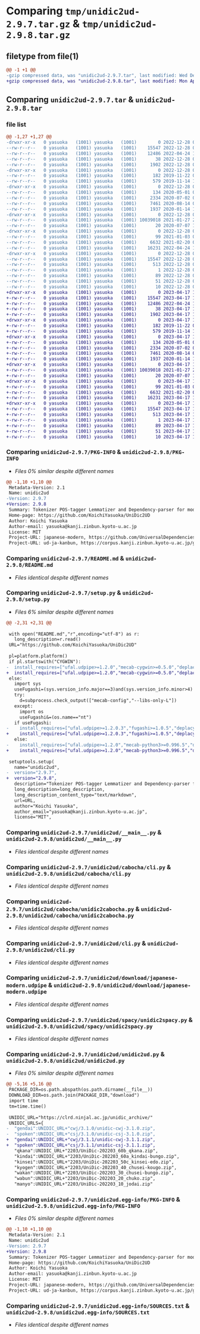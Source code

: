 # Comparing `tmp/unidic2ud-2.9.7.tar.gz` & `tmp/unidic2ud-2.9.8.tar.gz`

## filetype from file(1)

```diff
@@ -1 +1 @@
-gzip compressed data, was "unidic2ud-2.9.7.tar", last modified: Wed Dec 28 01:20:17 2022, max compression
+gzip compressed data, was "unidic2ud-2.9.8.tar", last modified: Mon Apr 17 14:55:57 2023, max compression
```

## Comparing `unidic2ud-2.9.7.tar` & `unidic2ud-2.9.8.tar`

### file list

```diff
@@ -1,27 +1,27 @@
-drwxr-xr-x   0 yasuoka   (1001) yasuoka   (1001)        0 2022-12-28 01:20:17.867853 unidic2ud-2.9.7/
--rw-r--r--   0 yasuoka   (1001) yasuoka   (1001)    15547 2022-12-28 01:20:17.867853 unidic2ud-2.9.7/PKG-INFO
--rw-r--r--   0 yasuoka   (1001) yasuoka   (1001)    12486 2022-04-24 14:48:41.000000 unidic2ud-2.9.7/README.md
--rw-r--r--   0 yasuoka   (1001) yasuoka   (1001)       38 2022-12-28 01:20:17.867853 unidic2ud-2.9.7/setup.cfg
--rw-r--r--   0 yasuoka   (1001) yasuoka   (1001)     1902 2022-12-28 01:19:59.000000 unidic2ud-2.9.7/setup.py
-drwxr-xr-x   0 yasuoka   (1001) yasuoka   (1001)        0 2022-12-28 01:20:17.851853 unidic2ud-2.9.7/unidic2ud/
--rw-r--r--   0 yasuoka   (1001) yasuoka   (1001)      182 2019-11-22 08:08:05.000000 unidic2ud-2.9.7/unidic2ud/__init__.py
--rw-r--r--   0 yasuoka   (1001) yasuoka   (1001)      579 2019-11-14 15:01:21.000000 unidic2ud-2.9.7/unidic2ud/__main__.py
-drwxr-xr-x   0 yasuoka   (1001) yasuoka   (1001)        0 2022-12-28 01:20:17.855853 unidic2ud-2.9.7/unidic2ud/cabocha/
--rw-r--r--   0 yasuoka   (1001) yasuoka   (1001)      134 2020-05-01 08:10:03.000000 unidic2ud-2.9.7/unidic2ud/cabocha/__init__.py
--rw-r--r--   0 yasuoka   (1001) yasuoka   (1001)     2334 2020-07-02 02:46:43.000000 unidic2ud-2.9.7/unidic2ud/cabocha/cli.py
--rw-r--r--   0 yasuoka   (1001) yasuoka   (1001)     7461 2020-08-14 03:26:22.000000 unidic2ud-2.9.7/unidic2ud/cabocha/unidic2cabocha.py
--rw-r--r--   0 yasuoka   (1001) yasuoka   (1001)     1937 2020-01-14 14:43:33.000000 unidic2ud-2.9.7/unidic2ud/cli.py
-drwxr-xr-x   0 yasuoka   (1001) yasuoka   (1001)        0 2022-12-28 01:20:17.855853 unidic2ud-2.9.7/unidic2ud/download/
--rw-r--r--   0 yasuoka   (1001) yasuoka   (1001) 10039018 2021-01-27 23:08:05.000000 unidic2ud-2.9.7/unidic2ud/download/japanese-modern.udpipe
--rw-r--r--   0 yasuoka   (1001) yasuoka   (1001)       20 2020-07-07 12:47:44.000000 unidic2ud-2.9.7/unidic2ud/mecabrc
-drwxr-xr-x   0 yasuoka   (1001) yasuoka   (1001)        0 2022-12-28 01:20:17.867853 unidic2ud-2.9.7/unidic2ud/spacy/
--rw-r--r--   0 yasuoka   (1001) yasuoka   (1001)       99 2021-01-03 06:56:03.000000 unidic2ud-2.9.7/unidic2ud/spacy/__init__.py
--rw-r--r--   0 yasuoka   (1001) yasuoka   (1001)     6632 2021-02-20 00:35:59.000000 unidic2ud-2.9.7/unidic2ud/spacy/unidic2spacy.py
--rw-r--r--   0 yasuoka   (1001) yasuoka   (1001)    16231 2022-04-24 13:45:19.000000 unidic2ud-2.9.7/unidic2ud/unidic2ud.py
-drwxr-xr-x   0 yasuoka   (1001) yasuoka   (1001)        0 2022-12-28 01:20:17.855853 unidic2ud-2.9.7/unidic2ud.egg-info/
--rw-r--r--   0 yasuoka   (1001) yasuoka   (1001)    15547 2022-12-28 01:20:17.000000 unidic2ud-2.9.7/unidic2ud.egg-info/PKG-INFO
--rw-r--r--   0 yasuoka   (1001) yasuoka   (1001)      513 2022-12-28 01:20:17.000000 unidic2ud-2.9.7/unidic2ud.egg-info/SOURCES.txt
--rw-r--r--   0 yasuoka   (1001) yasuoka   (1001)        1 2022-12-28 01:20:17.000000 unidic2ud-2.9.7/unidic2ud.egg-info/dependency_links.txt
--rw-r--r--   0 yasuoka   (1001) yasuoka   (1001)       89 2022-12-28 01:20:17.000000 unidic2ud-2.9.7/unidic2ud.egg-info/entry_points.txt
--rw-r--r--   0 yasuoka   (1001) yasuoka   (1001)       51 2022-12-28 01:20:17.000000 unidic2ud-2.9.7/unidic2ud.egg-info/requires.txt
--rw-r--r--   0 yasuoka   (1001) yasuoka   (1001)       10 2022-12-28 01:20:17.000000 unidic2ud-2.9.7/unidic2ud.egg-info/top_level.txt
+drwxr-xr-x   0 yasuoka   (1001) yasuoka   (1001)        0 2023-04-17 14:55:57.317874 unidic2ud-2.9.8/
+-rw-r--r--   0 yasuoka   (1001) yasuoka   (1001)    15547 2023-04-17 14:55:57.317874 unidic2ud-2.9.8/PKG-INFO
+-rw-r--r--   0 yasuoka   (1001) yasuoka   (1001)    12486 2022-04-24 14:48:41.000000 unidic2ud-2.9.8/README.md
+-rw-r--r--   0 yasuoka   (1001) yasuoka   (1001)       38 2023-04-17 14:55:57.317874 unidic2ud-2.9.8/setup.cfg
+-rw-r--r--   0 yasuoka   (1001) yasuoka   (1001)     1902 2023-04-17 14:55:26.000000 unidic2ud-2.9.8/setup.py
+drwxr-xr-x   0 yasuoka   (1001) yasuoka   (1001)        0 2023-04-17 14:55:57.305874 unidic2ud-2.9.8/unidic2ud/
+-rw-r--r--   0 yasuoka   (1001) yasuoka   (1001)      182 2019-11-22 08:08:05.000000 unidic2ud-2.9.8/unidic2ud/__init__.py
+-rw-r--r--   0 yasuoka   (1001) yasuoka   (1001)      579 2019-11-14 15:01:21.000000 unidic2ud-2.9.8/unidic2ud/__main__.py
+drwxr-xr-x   0 yasuoka   (1001) yasuoka   (1001)        0 2023-04-17 14:55:57.305874 unidic2ud-2.9.8/unidic2ud/cabocha/
+-rw-r--r--   0 yasuoka   (1001) yasuoka   (1001)      134 2020-05-01 08:10:03.000000 unidic2ud-2.9.8/unidic2ud/cabocha/__init__.py
+-rw-r--r--   0 yasuoka   (1001) yasuoka   (1001)     2334 2020-07-02 02:46:43.000000 unidic2ud-2.9.8/unidic2ud/cabocha/cli.py
+-rw-r--r--   0 yasuoka   (1001) yasuoka   (1001)     7461 2020-08-14 03:26:22.000000 unidic2ud-2.9.8/unidic2ud/cabocha/unidic2cabocha.py
+-rw-r--r--   0 yasuoka   (1001) yasuoka   (1001)     1937 2020-01-14 14:43:33.000000 unidic2ud-2.9.8/unidic2ud/cli.py
+drwxr-xr-x   0 yasuoka   (1001) yasuoka   (1001)        0 2023-04-17 14:55:57.305874 unidic2ud-2.9.8/unidic2ud/download/
+-rw-r--r--   0 yasuoka   (1001) yasuoka   (1001) 10039018 2021-01-27 23:08:05.000000 unidic2ud-2.9.8/unidic2ud/download/japanese-modern.udpipe
+-rw-r--r--   0 yasuoka   (1001) yasuoka   (1001)       20 2020-07-07 12:47:44.000000 unidic2ud-2.9.8/unidic2ud/mecabrc
+drwxr-xr-x   0 yasuoka   (1001) yasuoka   (1001)        0 2023-04-17 14:55:57.317874 unidic2ud-2.9.8/unidic2ud/spacy/
+-rw-r--r--   0 yasuoka   (1001) yasuoka   (1001)       99 2021-01-03 06:56:03.000000 unidic2ud-2.9.8/unidic2ud/spacy/__init__.py
+-rw-r--r--   0 yasuoka   (1001) yasuoka   (1001)     6632 2021-02-20 00:35:59.000000 unidic2ud-2.9.8/unidic2ud/spacy/unidic2spacy.py
+-rw-r--r--   0 yasuoka   (1001) yasuoka   (1001)    16231 2023-04-17 14:52:21.000000 unidic2ud-2.9.8/unidic2ud/unidic2ud.py
+drwxr-xr-x   0 yasuoka   (1001) yasuoka   (1001)        0 2023-04-17 14:55:57.305874 unidic2ud-2.9.8/unidic2ud.egg-info/
+-rw-r--r--   0 yasuoka   (1001) yasuoka   (1001)    15547 2023-04-17 14:55:57.000000 unidic2ud-2.9.8/unidic2ud.egg-info/PKG-INFO
+-rw-r--r--   0 yasuoka   (1001) yasuoka   (1001)      513 2023-04-17 14:55:57.000000 unidic2ud-2.9.8/unidic2ud.egg-info/SOURCES.txt
+-rw-r--r--   0 yasuoka   (1001) yasuoka   (1001)        1 2023-04-17 14:55:57.000000 unidic2ud-2.9.8/unidic2ud.egg-info/dependency_links.txt
+-rw-r--r--   0 yasuoka   (1001) yasuoka   (1001)       89 2023-04-17 14:55:57.000000 unidic2ud-2.9.8/unidic2ud.egg-info/entry_points.txt
+-rw-r--r--   0 yasuoka   (1001) yasuoka   (1001)       51 2023-04-17 14:55:57.000000 unidic2ud-2.9.8/unidic2ud.egg-info/requires.txt
+-rw-r--r--   0 yasuoka   (1001) yasuoka   (1001)       10 2023-04-17 14:55:57.000000 unidic2ud-2.9.8/unidic2ud.egg-info/top_level.txt
```

### Comparing `unidic2ud-2.9.7/PKG-INFO` & `unidic2ud-2.9.8/PKG-INFO`

 * *Files 0% similar despite different names*

```diff
@@ -1,10 +1,10 @@
 Metadata-Version: 2.1
 Name: unidic2ud
-Version: 2.9.7
+Version: 2.9.8
 Summary: Tokenizer POS-tagger Lemmatizer and Dependency-parser for modern and contemporary Japanese
 Home-page: https://github.com/KoichiYasuoka/UniDic2UD
 Author: Koichi Yasuoka
 Author-email: yasuoka@kanji.zinbun.kyoto-u.ac.jp
 License: MIT
 Project-URL: japanese-modern, https://github.com/UniversalDependencies/UD_Japanese-Modern
 Project-URL: ud-ja-kanbun, https://corpus.kanji.zinbun.kyoto-u.ac.jp/gitlab/Kanbun/ud-ja-kanbun
```

### Comparing `unidic2ud-2.9.7/README.md` & `unidic2ud-2.9.8/README.md`

 * *Files identical despite different names*

### Comparing `unidic2ud-2.9.7/setup.py` & `unidic2ud-2.9.8/setup.py`

 * *Files 6% similar despite different names*

```diff
@@ -2,31 +2,31 @@
 
 with open("README.md","r",encoding="utf-8") as r:
   long_description=r.read()
 URL="https://github.com/KoichiYasuoka/UniDic2UD"
 
 pl=platform.platform()
 if pl.startswith("CYGWIN"):
-  install_requires=["ufal.udpipe>=1.2.0","mecab-cygwin>=0.5.0","deplacy>=2.0.3"]
+  install_requires=["ufal.udpipe>=1.2.0","mecab-cygwin>=0.5.0","deplacy>=2.0.5"]
 else:
   import sys
   useFugashi=(sys.version_info.major==3)and(sys.version_info.minor>4)
   try:
     d=subprocess.check_output(["mecab-config","--libs-only-L"])
   except:
     import os
     useFugashi&=(os.name=="nt")
   if useFugashi:
-    install_requires=["ufal.udpipe>=1.2.0.3","fugashi>=1.0.5","deplacy>=2.0.3"]
+    install_requires=["ufal.udpipe>=1.2.0.3","fugashi>=1.0.5","deplacy>=2.0.5"]
   else:
-    install_requires=["ufal.udpipe>=1.2.0","mecab-python3>=0.996.5","deplacy>=2.0.3"]
+    install_requires=["ufal.udpipe>=1.2.0","mecab-python3>=0.996.5","deplacy>=2.0.5"]
 
 setuptools.setup(
   name="unidic2ud",
-  version="2.9.7",
+  version="2.9.8",
   description="Tokenizer POS-tagger Lemmatizer and Dependency-parser for modern and contemporary Japanese",
   long_description=long_description,
   long_description_content_type="text/markdown",
   url=URL,
   author="Koichi Yasuoka",
   author_email="yasuoka@kanji.zinbun.kyoto-u.ac.jp",
   license="MIT",
```

### Comparing `unidic2ud-2.9.7/unidic2ud/__main__.py` & `unidic2ud-2.9.8/unidic2ud/__main__.py`

 * *Files identical despite different names*

### Comparing `unidic2ud-2.9.7/unidic2ud/cabocha/cli.py` & `unidic2ud-2.9.8/unidic2ud/cabocha/cli.py`

 * *Files identical despite different names*

### Comparing `unidic2ud-2.9.7/unidic2ud/cabocha/unidic2cabocha.py` & `unidic2ud-2.9.8/unidic2ud/cabocha/unidic2cabocha.py`

 * *Files identical despite different names*

### Comparing `unidic2ud-2.9.7/unidic2ud/cli.py` & `unidic2ud-2.9.8/unidic2ud/cli.py`

 * *Files identical despite different names*

### Comparing `unidic2ud-2.9.7/unidic2ud/download/japanese-modern.udpipe` & `unidic2ud-2.9.8/unidic2ud/download/japanese-modern.udpipe`

 * *Files identical despite different names*

### Comparing `unidic2ud-2.9.7/unidic2ud/spacy/unidic2spacy.py` & `unidic2ud-2.9.8/unidic2ud/spacy/unidic2spacy.py`

 * *Files identical despite different names*

### Comparing `unidic2ud-2.9.7/unidic2ud/unidic2ud.py` & `unidic2ud-2.9.8/unidic2ud/unidic2ud.py`

 * *Files 0% similar despite different names*

```diff
@@ -5,16 +5,16 @@
 PACKAGE_DIR=os.path.abspath(os.path.dirname(__file__))
 DOWNLOAD_DIR=os.path.join(PACKAGE_DIR,"download")
 import time
 tm=time.time()
 
 UNIDIC_URL="https://clrd.ninjal.ac.jp/unidic_archive/"
 UNIDIC_URLS={
-  "gendai":UNIDIC_URL+"cwj/3.1.0/unidic-cwj-3.1.0.zip",
-  "spoken":UNIDIC_URL+"csj/3.1.0/unidic-csj-3.1.0.zip",
+  "gendai":UNIDIC_URL+"cwj/3.1.1/unidic-cwj-3.1.1.zip",
+  "spoken":UNIDIC_URL+"csj/3.1.1/unidic-csj-3.1.1.zip",
   "qkana":UNIDIC_URL+"2203/UniDic-202203_60b_qkana.zip",
   "kindai":UNIDIC_URL+"2203/UniDic-202203_60a_kindai-bungo.zip",
   "kinsei":UNIDIC_URL+"2203/UniDic-202203_50c_kinsei-edo.zip",
   "kyogen":UNIDIC_URL+"2203/UniDic-202203_40_chusei-kougo.zip",
   "wakan":UNIDIC_URL+"2203/UniDic-202203_30_chusei-bungo.zip",
   "wabun":UNIDIC_URL+"2203/UniDic-202203_20_chuko.zip",
   "manyo":UNIDIC_URL+"2203/UniDic-202203_10_jodai.zip"
```

### Comparing `unidic2ud-2.9.7/unidic2ud.egg-info/PKG-INFO` & `unidic2ud-2.9.8/unidic2ud.egg-info/PKG-INFO`

 * *Files 0% similar despite different names*

```diff
@@ -1,10 +1,10 @@
 Metadata-Version: 2.1
 Name: unidic2ud
-Version: 2.9.7
+Version: 2.9.8
 Summary: Tokenizer POS-tagger Lemmatizer and Dependency-parser for modern and contemporary Japanese
 Home-page: https://github.com/KoichiYasuoka/UniDic2UD
 Author: Koichi Yasuoka
 Author-email: yasuoka@kanji.zinbun.kyoto-u.ac.jp
 License: MIT
 Project-URL: japanese-modern, https://github.com/UniversalDependencies/UD_Japanese-Modern
 Project-URL: ud-ja-kanbun, https://corpus.kanji.zinbun.kyoto-u.ac.jp/gitlab/Kanbun/ud-ja-kanbun
```

### Comparing `unidic2ud-2.9.7/unidic2ud.egg-info/SOURCES.txt` & `unidic2ud-2.9.8/unidic2ud.egg-info/SOURCES.txt`

 * *Files identical despite different names*

